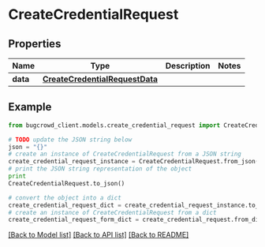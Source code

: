 # CreateCredentialRequest


## Properties

Name | Type | Description | Notes
------------ | ------------- | ------------- | -------------
**data** | [**CreateCredentialRequestData**](CreateCredentialRequestData.md) |  | 

## Example

```python
from bugcrowd_client.models.create_credential_request import CreateCredentialRequest

# TODO update the JSON string below
json = "{}"
# create an instance of CreateCredentialRequest from a JSON string
create_credential_request_instance = CreateCredentialRequest.from_json(json)
# print the JSON string representation of the object
print
CreateCredentialRequest.to_json()

# convert the object into a dict
create_credential_request_dict = create_credential_request_instance.to_dict()
# create an instance of CreateCredentialRequest from a dict
create_credential_request_form_dict = create_credential_request.from_dict(create_credential_request_dict)
```
[[Back to Model list]](../README.md#documentation-for-models) [[Back to API list]](../README.md#documentation-for-api-endpoints) [[Back to README]](../README.md)


